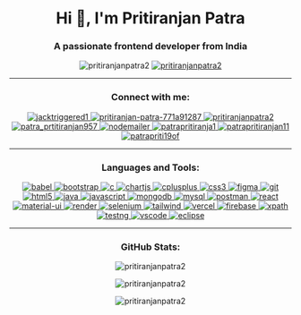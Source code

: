 <h1 align="center">Hi 👋, I'm Pritiranjan Patra</h1>
<h3 align="center">A passionate frontend developer from India</h3>

<p align="center">
  <img src="https://komarev.com/ghpvc/?username=pritiranjanpatra2&label=Profile%20views&color=0e75b6&style=flat" alt="pritiranjanpatra2" />
  <a href="https://github.com/ryo-ma/github-profile-trophy"><img src="https://github-profile-trophy.vercel.app/?username=pritiranjanpatra2&theme=onedark" alt="pritiranjanpatra2" /></a>
</p>

---

<h3 align="center">Connect with me:</h3>
<p align="center">
  <a href="https://twitter.com/jacktriggered1" target="blank">
    <img src="https://img.shields.io/badge/Twitter-1DA1F2?style=for-the-badge&logo=twitter&logoColor=white" alt="jacktriggered1" />
  </a>
  <a href="https://linkedin.com/in/pritiranjan-patra-771a91287" target="blank">
    <img src="https://img.shields.io/badge/LinkedIn-0A66C2?style=for-the-badge&logo=linkedin&logoColor=white" alt="pritiranjan-patra-771a91287" />
  </a>
  <a href="https://codesandbox.com/pritiranjanpatra2" target="blank">
    <img src="https://img.shields.io/badge/CodeSandbox-151515?style=for-the-badge&logo=codesandbox&logoColor=white" alt="pritiranjanpatra2" />
  </a>
  <a href="https://instagram.com/patra_prtitiranjan957" target="blank">
    <img src="https://img.shields.io/badge/Instagram-E4405F?style=for-the-badge&logo=instagram&logoColor=white" alt="patra_prtitiranjan957" />
  </a>
  <a href="https://nodemailer.com/" target="_blank" rel="noreferrer">
  <img src="https://img.shields.io/badge/Nodemailer-337ab7?style=for-the-badge&logo=nodemailer&logoColor=white" alt="nodemailer" />
</a>

  <a href="https://www.hackerrank.com/patrapritiranja1" target="blank">
    <img src="https://img.shields.io/badge/HackerRank-2EC866?style=for-the-badge&logo=hackerrank&logoColor=white" alt="patrapritiranja1" />
  </a>
  <a href="https://www.leetcode.com/patrapritiranjan11" target="blank">
    <img src="https://img.shields.io/badge/LeetCode-FFA116?style=for-the-badge&logo=leetcode&logoColor=black" alt="patrapritiranjan11" />
  </a>
  <a href="https://auth.geeksforgeeks.org/user/patrapriti19of" target="blank">
    <img src="https://img.shields.io/badge/GeeksforGeeks-008000?style=for-the-badge&logo=geeksforgeeks&logoColor=white" alt="patrapriti19of" />
  </a>
</p>

---

<h3 align="center">Languages and Tools:</h3>
<p align="center">
  <a href="https://babeljs.io/" target="_blank" rel="noreferrer">
    <img src="https://img.shields.io/badge/Babel-F9DC3E?style=for-the-badge&logo=babel&logoColor=black" alt="babel" />
  </a>
  <a href="https://getbootstrap.com" target="_blank" rel="noreferrer">
    <img src="https://img.shields.io/badge/Bootstrap-563D7C?style=for-the-badge&logo=bootstrap&logoColor=white" alt="bootstrap" />
  </a>
  <a href="https://www.cprogramming.com/" target="_blank" rel="noreferrer">
    <img src="https://img.shields.io/badge/C-00599C?style=for-the-badge&logo=c&logoColor=white" alt="c" />
  </a>
  <a href="https://www.chartjs.org" target="_blank" rel="noreferrer">
    <img src="https://img.shields.io/badge/Chart.js-F5788D?style=for-the-badge&logo=chartdotjs&logoColor=white" alt="chartjs" />
  </a>
  <a href="https://www.w3schools.com/cpp/" target="_blank" rel="noreferrer">
    <img src="https://img.shields.io/badge/C++-00599C?style=for-the-badge&logo=cplusplus&logoColor=white" alt="cplusplus" />
  </a>
  <a href="https://www.w3schools.com/css/" target="_blank" rel="noreferrer">
    <img src="https://img.shields.io/badge/CSS3-1572B6?style=for-the-badge&logo=css3&logoColor=white" alt="css3" />
  </a>
  <a href="https://www.figma.com/" target="_blank" rel="noreferrer">
    <img src="https://img.shields.io/badge/Figma-F24E1E?style=for-the-badge&logo=figma&logoColor=white" alt="figma" />
  </a>
  <a href="https://git-scm.com/" target="_blank" rel="noreferrer">
    <img src="https://img.shields.io/badge/Git-F05032?style=for-the-badge&logo=git&logoColor=white" alt="git" />
  </a>
  <a href="https://www.w3.org/html/" target="_blank" rel="noreferrer">
    <img src="https://img.shields.io/badge/HTML5-E34F26?style=for-the-badge&logo=html5&logoColor=white" alt="html5" />
  </a>
  <a href="https://www.java.com" target="_blank" rel="noreferrer">
    <img src="https://img.shields.io/badge/Java-007396?style=for-the-badge&logo=java&logoColor=white" alt="java" />
  </a>
  <a href="https://developer.mozilla.org/en-US/docs/Web/JavaScript" target="_blank" rel="noreferrer">
    <img src="https://img.shields.io/badge/JavaScript-F7DF1E?style=for-the-badge&logo=javascript&logoColor=black" alt="javascript" />
  </a>
  <a href="https://www.mongodb.com/" target="_blank" rel="noreferrer">
    <img src="https://img.shields.io/badge/MongoDB-4EA94B?style=for-the-badge&logo=mongodb&logoColor=white" alt="mongodb" />
  </a>
  <a href="https://www.mysql.com/" target="_blank" rel="noreferrer">
    <img src="https://img.shields.io/badge/MySQL-4479A1?style=for-the-badge&logo=mysql&logoColor=white" alt="mysql" />
  </a>
  <a href="https://postman.com" target="_blank" rel="noreferrer">
    <img src="https://img.shields.io/badge/Postman-FF6C37?style=for-the-badge&logo=postman&logoColor=white" alt="postman" />
  </a>
  <a href="https://reactjs.org/" target="_blank" rel="noreferrer">
    <img src="https://img.shields.io/badge/React-20232A?style=for-the-badge&logo=react&logoColor=61DAFB" alt="react" />
  </a>
  <a href="https://mui.com/" target="_blank" rel="noreferrer">
    <img src="https://img.shields.io/badge/Material--UI-007FFF?style=for-the-badge&logo=mui&logoColor=white" alt="material-ui" />
  </a>
  <a href="https://render.com/" target="_blank" rel="noreferrer">
    <img src="https://img.shields.io/badge/Render-0468D7?style=for-the-badge&logo=render&logoColor=white" alt="render" />
  </a>
  <a href="https://www.selenium.dev" target="_blank" rel="noreferrer">
    <img src="https://img.shields.io/badge/Selenium-43B02A?style=for-the-badge&logo=selenium&logoColor=white" alt="selenium" />
  </a>
  <a href="https://tailwindcss.com/" target="_blank" rel="noreferrer">
    <img src="https://img.shields.io/badge/TailwindCSS-38B2AC?style=for-the-badge&logo=tailwind-css&logoColor=white" alt="tailwind" />
  </a>
  <a href="https://vercel.com/" target="_blank" rel="noreferrer">
    <img src="https://img.shields.io/badge/Vercel-000000?style=for-the-badge&logo=vercel&logoColor=white" alt="vercel" />
  </a>
  <a href="https://firebase.google.com/" target="_blank" rel="noreferrer">
    <img src="https://img.shields.io/badge/Firebase-FFCA28?style=for-the-badge&logo=firebase&logoColor=black" alt="firebase" />
  </a>
  <a href="https://www.w3schools.com/xml/xpath_intro.asp" target="_blank" rel="noreferrer">
    <img src="https://img.shields.io/badge/XPath-2E93AD?style=for-the-badge&logo=xpath&logoColor=white" alt="xpath" />
  </a>
  <a href="https://testng.org/doc/" target="_blank" rel="noreferrer">
    <img src="https://img.shields.io/badge/TestNG-FF8300?style=for-the-badge&logo=testng&logoColor=white" alt="testng" />
  </a>
  <a href="https://code.visualstudio.com/" target="_blank" rel="noreferrer">
    <img src="https://img.shields.io/badge/VS%20Code-007ACC?style=for-the-badge&logo=visual-studio-code&logoColor=white" alt="vscode" />
  </a>
  <a href="https://www.eclipse.org/" target="_blank" rel="noreferrer">
    <img src="https://img.shields.io/badge/Eclipse-2C2255?style=for-the-badge&logo=eclipse&logoColor=white" alt="eclipse" />
  </a>
</p>

---

<h3 align="center">GitHub Stats:</h3>
<p align="center">
  <img src="https://github-readme-stats.vercel.app/api/top-langs?username=pritiranjanpatra2&show_icons=true&locale=en&layout=compact" alt="pritiranjanpatra2" />
</p>
<p align="center">
  <img src="https://github-readme-stats.vercel.app/api?username=pritiranjanpatra2&show_icons=true&locale=en" alt="pritiranjanpatra2" />
</p>
<p align="center">
  <img src="https://github-readme-streak-stats.herokuapp.com/?user=pritiranjanpatra2&" alt="pritiranjanpatra2" />
</p>
